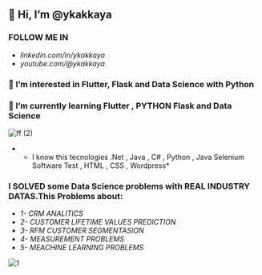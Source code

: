  ## 👋 Hi, I’m @ykakkaya
 
 ### FOLLOW ME  IN
-   *linkedin.com/in/ykakkaya*
-   *youtube.com/@ykakkaya*
  ### 👀 I’m interested in Flutter, Flask and Data Science with Python
  ### 🌱 I’m currently learning Flutter , PYTHON Flask and Data Science
  
  ![ff (2)](https://user-images.githubusercontent.com/100940437/215720691-b2e3baac-4504-4ba4-bfeb-5f6dd36024f5.jpg)
  
- * I know this tecnologies .Net , Java , C# , Python , Java Selenium Software Test , HTML , CSS , Wordpress* 

 ### I SOLVED some Data Science problems with **REAL INDUSTRY DATAS**.This Problems about:
-  _1- CRM ANALITICS_
-  _2- CUSTOMER LIFETIME VALUES PREDICTION_
-  _3- RFM CUSTOMER SEGMENTASION_
-  _4- MEASUREMENT PROBLEMS_
-  _5- MEACHINE LEARNING PROBLEMS_

![1](https://user-images.githubusercontent.com/100940437/198726362-e761d5d9-1357-4bd5-acfc-b6faebf5b1c6.jpg)






<!---
ykakkaya/ykakkaya is a ✨ special ✨ repository because its `README.md` (this file) appears on your GitHub profile.
You can click the Preview link to take a look at your changes.
--->
